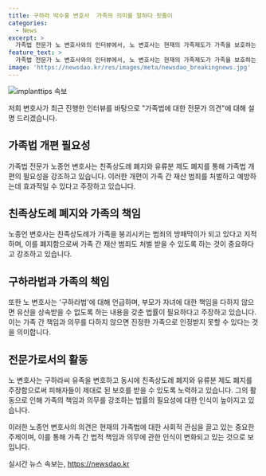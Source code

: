 ```yaml
---
title: 구하라 박수홍 변호사  가족의 의미를 말하다 핏줄이
categories:
  - News
excerpt: >
  가족법 전문가 노 변호사와의 인터뷰에서, 노 변호사는 현재의 가족제도가 가족을 보호하는 대신 분쟁을 조장하는 문제를 지적하며, 친족상도례와 유류분 제도의 폐지를 주장했다. 또한, 가족의 개념이 변화하면서 새로운 가족의 의미와 책임에 대해 이야기했으며, 구하라법이라 불리는 유산 상속에 대한 법안을 통과시키는 노력을 기대했다. 노 변호사는 피해자를 보호하고 현실을 바꾸기 위한 활동을 이어가겠다고 밝혔다.
feature_text: >
  가족법 전문가 노 변호사와의 인터뷰에서, 노 변호사는 현재의 가족제도가 가족을 보호하는 대신 분쟁을 조장하는 문제를 지적하며, 친족상도례와 유류분 제도의 폐지를 주장했다. 또한, 가족의 개념이 변화하면서 새로운 가족의 의미와 책임에 대해 이야기했으며, 구하라법이라 불리는 유산 상속에 대한 법안을 통과시키는 노력을 기대했다. 노 변호사는 피해자를 보호하고 현실을 바꾸기 위한 활동을 이어가겠다고 밝혔다.
image: 'https://newsdao.kr/res/images/meta/newsdao_breakingnews.jpg'
---
```


<p><img src="https://newsdao.kr/res/images/meta/newsdao_breakingnews.jpg" alt="implanttips 속보" /></p>

<p>저희 변호사가 최근 진행한 인터뷰를 바탕으로 "가족법에 대한 전문가 의견"에 대해 설명 드리겠습니다.</p>

<h2 data-ke-size="size26">가족법 개편 필요성</h2>

<p data-ke-size="size16">가족법 전문가 노종언 변호사는 친족상도례 폐지와 유류분 제도 폐지를 통해 가족법 개편의 필요성을 강조하고 있습니다. 이러한 개편이 가족 간 재산 범죄를 처벌하고 예방하는데 효과적일 수 있다고 주장하고 있습니다.</p>

<h2 data-ke-size="size26">친족상도례 폐지와 가족의 책임</h2>

<p data-ke-size="size16">노종언 변호사는 친족상도례가 가족을 붕괴시키는 범죄의 방패막이가 되고 있다고 지적하며, 이를 폐지함으로써 가족 간 재산 범죄도 처벌 받을 수 있도록 하는 것이 중요하다고 강조하고 있습니다.</p>

<h2 data-ke-size="size26">구하라법과 가족의 책임</h2>

<p data-ke-size="size16">또한 노 변호사는 '구하라법'에 대해 언급하며, 부모가 자녀에 대한 책임을 다하지 않으면 유산을 상속받을 수 없도록 하는 내용을 갖춘 법률이 필요하다고 주장하고 있습니다. 이는 가족 간 책임과 의무를 다하지 않으면 진정한 가족으로 인정받지 못할 수 있다는 것을 의미합니다.</p>

<h2 data-ke-size="size26">전문가로서의 활동</h2>

<p data-ke-size="size16">노 변호사는 구하라씨 유족을 변호하고 동시에 친족상도례 폐지와 유류분 제도 폐지를 주장함으로써 피해자들이 제대로 된 보호를 받을 수 있도록 노력하고 있습니다. 그의 활동으로 인해 가족의 책임과 의무를 강조하는 법률의 필요성에 대한 인식이 높아지고 있습니다.</p>

<p>이러한 노종언 변호사의 의견은 현재의 가족법에 대한 사회적 관심을 끌고 있는 중요한 주제이며, 이를 통해 가족 간 법적 책임과 의무에 관한 인식이 변화되고 있는 것으로 보입니다.</p>
실시간 뉴스 속보는, <a href="https://newsdao.kr" rel="dofollow">https://newsdao.kr</a>


